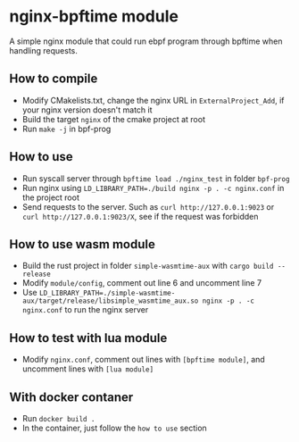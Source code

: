 # nginx-bpftime module

A simple nginx module that could run ebpf program through bpftime when handling requests.

## How to compile

- Modify CMakelists.txt, change the nginx URL in `ExternalProject_Add`, if your nginx version doesn't match it
- Build the target `nginx` of the cmake project at root
- Run `make -j` in bpf-prog
## How to use
- Run syscall server through `bpftime load ./nginx_test` in folder `bpf-prog`
- Run nginx using `LD_LIBRARY_PATH=./build nginx -p . -c nginx.conf` in the project root
- Send requests to the server. Such as `curl http://127.0.0.1:9023` or `curl http://127.0.0.1:9023/X`, see if the request was forbidden

## How to use wasm module

- Build the rust project in folder `simple-wasmtime-aux` with `cargo build --release`
- Modify `module/config`, comment out line 6 and uncomment line 7
- Use `LD_LIBRARY_PATH=./simple-wasmtime-aux/target/release/libsimple_wasmtime_aux.so nginx -p . -c nginx.conf` to run the nginx server

## How to test with lua module
- Modify `nginx.conf`, comment out lines with `[bpftime module]`, and uncomment lines with `[lua module]`


## With docker contaner
- Run `docker build .`
- In the container, just follow the `how to use` section

